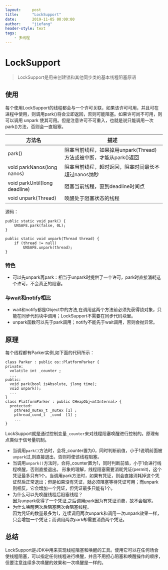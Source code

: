 ```yaml
---
layout:     post
title:      "LockSupport"
date:       2019-11-05 00:00:00
author:     "jiefang"
header-style: text
tags:
    - 多线程
---
```

# LockSupport
>LockSupport是用来创建锁和其他同步类的基本线程阻塞原语

## 使用
每个使用LockSupport的线程都会与一个许可关联，如果该许可可用，并且可在进程中使用，则调用park()将会立即返回，否则可能阻塞。如果许可尚不可用，则可以调用 unpark 使其可用。但是注意许可不可重入，也就是说只能调用一次park()方法，否则会一直阻塞。


方法名 | 描述
---|---
 park()| 阻塞当前线程，如果掉用unpark(Thread)方法或被中断，才能从park()返回
 void parkNanos(long nanos)| 阻塞当前线程，超时返回，阻塞时间最长不超过nanos纳秒
 void parkUntil(long deadline)|阻塞当前线程，直到deadline时间点
 void unpark(Thread)|唤醒处于阻塞状态的线程
 
源码：
```
public static void park() {
    UNSAFE.park(false, 0L);
}

public static void unpark(Thread thread) {
    if (thread != null)
        UNSAFE.unpark(thread);
}
```
### 特色
- 可以先unpark再park：相当于unpark时提供了一个许可，park时直接消耗这个许可，不会真正的阻塞。
### 与wait和notify相比

- wait和notify都是Object中的方法,在调用这两个方法前必须先获得锁对象，只能在同步代码块中调用；LockSupport不需要在同步代码块里。
- unpark函数可以先于park调用；notify不能先于wait调用，否则会抛异常。
## 原理
每个线程都有Parker实例,如下面的代码所示：
```
class Parker : public os::PlatformParker {
private:
  volatile int _counter ;
  ...
public:
  void park(bool isAbsolute, jlong time);
  void unpark();
  ...
}
class PlatformParker : public CHeapObj<mtInternal> {
  protected:
    pthread_mutex_t _mutex [1] ;
    pthread_cond_t  _cond  [1] ;
    ...
}
```
LockSupport就是通过控制变量`_counter`来对线程阻塞唤醒进行控制的。原理有点类似于信号量机制。
- 当调用`park()`方法时，会将_counter置为0，同时判断前值，小于1说明前面被`unpark`过,则直接退出，否则将使该线程阻塞。
- 当调用`unpark()`方法时，会将_counter置为1，同时判断前值，小于1会进行线程唤醒，否则直接退出。
形象的理解，线程阻塞需要消耗凭证(permit)，这个凭证最多只有1个。当调用park方法时，如果有凭证，则会直接消耗掉这个凭证然后正常退出；但是如果没有凭证，就必须阻塞等待凭证可用；而unpark则相反，它会增加一个凭证，但凭证最多只能有1个。
- 为什么可以先唤醒线程后阻塞线程？</br>
因为unpark获得了一个凭证,之后调用park因为有凭证消费，故不会阻塞。
- 为什么唤醒两次后阻塞两次会阻塞线程。</br>
因为凭证的数量最多为1，连续调用两次unpark和调用一次unpark效果一样，只会增加一个凭证；而调用两次park却需要消费两个凭证。

## 总结
LockSupport是JDK中用来实现线程阻塞和唤醒的工具。使用它可以在任何场合使线程阻塞，可以指定任何线程进行唤醒，并且不用担心阻塞和唤醒操作的顺序，但要注意连续多次唤醒的效果和一次唤醒是一样的。